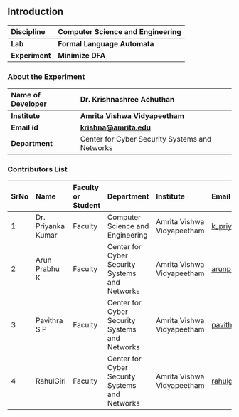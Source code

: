 ## Introduction


<b>Discipline | <b>Computer Science and Engineering
:--|:--|
<b> Lab | <b>Formal Language Automata
<b> Experiment|     <b> Minimize DFA

### About the Experiment 


<b>Name of Developer | <b> Dr. Krishnashree Achuthan
:--|:--|
<b> Institute | <b>  Amrita Vishwa Vidyapeetham 
<b> Email id|     <b>    krishna@amrita.edu
<b> Department |   Center for Cyber Security Systems and Networks


### Contributors List

SrNo | Name | Faculty or Student | Department| Institute | Email id
:--|:--|:--|:--|:--|:--|
1 | Dr. Priyanka Kumar | Faculty |Computer Science and Engineering| Amrita Vishwa Vidyapeetham | k_priyanka@cb.amrita.edu	
2 | Arun Prabhu K  | Faculty |Center for Cyber Security Systems and Networks | Amrita Vishwa Vidyapeetham | arunprabhu@am.amrita.edu
3 | Pavithra S P  |Faculty | Center for Cyber Security Systems and Networks |Amrita Vishwa Vidyapeetham | pavithrasp@am.amrita.edu
4 |RahulGiri | Faculty | Center for Cyber Security Systems and Networks| Amrita Vishwa Vidyapeetham |rahulgiri@am.amrita.edu	
